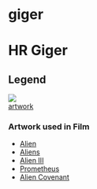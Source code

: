 # giger

<html>
<h1>HR Giger</h1>
  <p><h2>Legend</h2></p>
<img src="https://pbs.twimg.com/profile_images/820997730189320192/hwvTXdOw.jpg">
  <div><a href="https://orig00.deviantart.net/d80a/f/2016/069/f/0/untitled_by_moronicfreak-d9un5ol.jpg" >artwork</a></div>
<h3>Artwork used in Film</h3>

  <ul>
  <li><a href="https://www.imdb.com/title/tt0078748/?ref_=fn_al_tt_1"target="_blank">Alien</a></li>
  <li><a href="https://www.imdb.com/title/tt0090605/?ref_=fn_al_tt_1"target="_blank">Aliens</a></li>
  <li><a href="https://www.imdb.com/title/tt0103644/?ref_=tt_rec_tt"target="_blank">Alien III</a></li>
  <li><a href="https://www.imdb.com/title/tt1446714/?ref_=nv_sr_1"target="_blank">Prometheus</a></li>
  <li><a href="https://www.imdb.com/title/tt1446714/?ref_=nv_sr_1"target="_blank">Alien Covenant</a>
  </ul>
</html>

